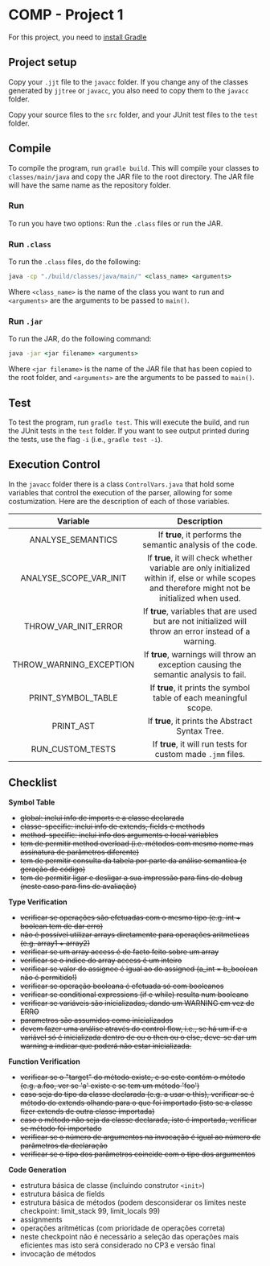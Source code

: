 # COMP - Project 1

For this project, you need to [install Gradle](https://gradle.org/install/)

## Project setup

Copy your ``.jjt`` file to the ``javacc`` folder. If you change any of the classes generated by ``jjtree`` or ``javacc``, you also need to copy them to the ``javacc`` folder.

Copy your source files to the ``src`` folder, and your JUnit test files to the ``test`` folder.

## Compile

To compile the program, run ``gradle build``. This will compile your classes to ``classes/main/java`` and copy the JAR file to the root directory. The JAR file will have the same name as the repository folder.

### Run

To run you have two options: Run the ``.class`` files or run the JAR.

### Run ``.class``

To run the ``.class`` files, do the following:

```cmd
java -cp "./build/classes/java/main/" <class_name> <arguments>
```

Where ``<class_name>`` is the name of the class you want to run and ``<arguments>`` are the arguments to be passed to ``main()``.

### Run ``.jar``

To run the JAR, do the following command:

```cmd
java -jar <jar filename> <arguments>
```

Where ``<jar filename>`` is the name of the JAR file that has been copied to the root folder, and ``<arguments>`` are the arguments to be passed to ``main()``.

## Test

To test the program, run ``gradle test``. This will execute the build, and run the JUnit tests in the ``test`` folder. If you want to see output printed during the tests, use the flag ``-i`` (i.e., ``gradle test -i``).

## Execution Control

In the ``javacc`` folder there is a class ``ControlVars.java`` that hold some variables that control the execution of the parser, allowing for some
costumization. Here are the description of each of those variables.

|         Variable        |                                                                    Description                                                                   |
|:-----------------------:|:------------------------------------------------------------------------------------------------------------------------------------------------:|
| ANALYSE_SEMANTICS       | If **true**, it performs the semantic analysis of the code.                                                                                         |
| ANALYSE_SCOPE_VAR_INIT  | If **true**, it will check whether variable are only initialized within if, else or while scopes and  therefore might not be initialized when used. |
| THROW_VAR_INIT_ERROR    | If **true**, variables that are used but are not initialized will throw an error instead of a warning.                                             |
| THROW_WARNING_EXCEPTION | If **true**, warnings will throw an exception causing the semantic analysis to fail.                                                               |
| PRINT_SYMBOL_TABLE      | If **true**, it prints the symbol table of each meaningful scope.                                                                                  |
| PRINT_AST               | If **true**, it prints the Abstract Syntax Tree.                                                                                                   |
| RUN_CUSTOM_TESTS        | If **true**, it will run tests for custom made ``.jmm`` files.                                                                                     |


## Checklist

 **Symbol Table**  
 
 * ~~global: inclui info de imports e a classe declarada~~
 * ~~classe-specific: inclui info de extends, fields e methods~~
 * ~~method-specific: inclui info dos arguments e local variables~~
 * ~~tem de permitir method overload (i.e. métodos com mesmo nome mas assinatura de parâmetros diferente)~~
 * ~~tem de permitir consulta da tabela por parte da análise semantica (e geração de código)~~
 * ~~tem de permitir ligar e desligar a sua impressão para fins de debug (neste caso para fins de avaliação)~~
  
 **Type Verification**  
 
 * ~~verificar se operações são efetuadas com o mesmo tipo (e.g. int + boolean tem de dar erro)~~
 * ~~não é possível utilizar arrays diretamente para operações aritmeticas (e.g. array1 + array2)~~
 * ~~verificar se um array access é de facto feito sobre um array~~
 * ~~verificar se o indice do array access é um inteiro~~
 * ~~verificar se valor do assignee é igual ao do assigned (a_int = b_boolean não é permitido!)~~
 * ~~verificar se operação booleana é efetuada só com booleanos~~
 * ~~verificar se conditional expressions (if e while) resulta num booleano~~
 * ~~verificar se variáveis são inicializadas, dando um WARNING em vez de ERRO~~
 * ~~parametros são assumidos como inicializados~~
 * ~~devem fazer uma análise através do control flow, i.e., se há um if e a variável só é inicializada dentro de ou o then ou o else, deve-se dar um warning a indicar que poderá não estar inicializada.~~
 
 **Function Verification**  
 
 * ~~verificar se o "target" do método existe, e se este contém o método (e.g. a.foo, ver se 'a' existe e se tem um método 'foo')~~
 * ~~caso seja do tipo da classe declarada (e.g. a usar o this), verificar se é método do extends olhando para o que foi importado (isto se a classe fizer extends de outra classe importada)~~
 * ~~caso o método não seja da classe declarada, isto é importada, verificar se método foi importado~~
 * ~~verificar se o número de argumentos na invocação é igual ao número de parâmetros da declaração~~
 * ~~verificar se o tipo dos parâmetros coincide com o tipo dos argumentos~~
  
 **Code Generation**

 * estrutura básica de classe (incluindo construtor ``<init>``)
 * estrutura básica de fields
 * estrutura básica de métodos (podem desconsiderar os limites neste checkpoint: limit_stack 99, limit_locals 99)
 * assignments
 * operações aritméticas (com prioridade de operações correta)
 * neste checkpoint não é necessário a seleção das operações mais eficientes mas isto será considerado no CP3 e versão final
 * invocação de métodos